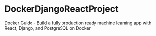 # DockerDjangoReactProject
Docker Guide - Build a fully production ready machine learning app with React, Django, and PostgreSQL on Docker
